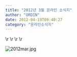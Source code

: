 ```yaml
---
title: "2012년 3월 온라인 소식지"
author: "ORDIN"
date: 2012-04-19T09:40:27
category: "온라인소식지"
---
```


\r
\r
\r
\r

![2012mar.jpg](/files/attach/images/1659/698/004/8e060a123ce09e66eea4fd65e911b79b.jpg)
